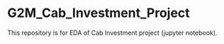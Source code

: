 # G2M_Cab_Investment_Project
This repository is for EDA of Cab Investment project (jupyter notebook).
